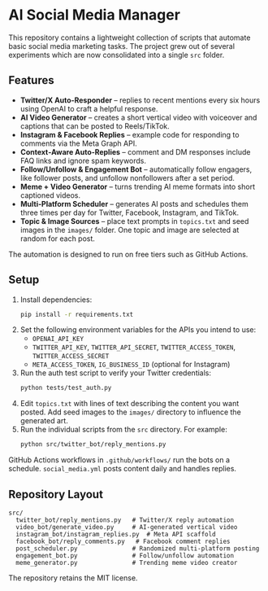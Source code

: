 # AI Social Media Manager

This repository contains a lightweight collection of scripts that automate basic social media marketing tasks.  The project grew out of several experiments which are now consolidated into a single `src` folder.

## Features

* **Twitter/X Auto‑Responder** – replies to recent mentions every six hours using OpenAI to craft a helpful response.
* **AI Video Generator** – creates a short vertical video with voiceover and captions that can be posted to Reels/TikTok.
* **Instagram & Facebook Replies** – example code for responding to comments via the Meta Graph API.
* **Context‑Aware Auto‑Replies** – comment and DM responses include FAQ links and ignore spam keywords.
* **Follow/Unfollow & Engagement Bot** – automatically follow engagers, like follower posts, and unfollow nonfollowers after a set period.
* **Meme + Video Generator** – turns trending AI meme formats into short captioned videos.
* **Multi‑Platform Scheduler** – generates AI posts and schedules them three times per day for Twitter, Facebook, Instagram, and TikTok.
* **Topic & Image Sources** – place text prompts in `topics.txt` and seed images in the `images/` folder. One topic and image are selected at random for each post.

The automation is designed to run on free tiers such as GitHub Actions.

## Setup

1. Install dependencies:
   ```bash
   pip install -r requirements.txt
   ```
2. Set the following environment variables for the APIs you intend to use:
   - `OPENAI_API_KEY`
   - `TWITTER_API_KEY`, `TWITTER_API_SECRET`, `TWITTER_ACCESS_TOKEN`, `TWITTER_ACCESS_SECRET`
   - `META_ACCESS_TOKEN`, `IG_BUSINESS_ID` (optional for Instagram)
3. Run the auth test script to verify your Twitter credentials:
   ```bash
   python tests/test_auth.py
   ```
4. Edit `topics.txt` with lines of text describing the content you want posted.
   Add seed images to the `images/` directory to influence the generated art.
5. Run the individual scripts from the `src` directory.  For example:
   ```bash
   python src/twitter_bot/reply_mentions.py
   ```

GitHub Actions workflows in `.github/workflows/` run the bots on a schedule. `social_media.yml` posts content daily and handles replies.

## Repository Layout

```
src/
  twitter_bot/reply_mentions.py   # Twitter/X reply automation
  video_bot/generate_video.py     # AI‑generated vertical video
  instagram_bot/instagram_replies.py  # Meta API scaffold
  facebook_bot/reply_comments.py   # Facebook comment replies
  post_scheduler.py               # Randomized multi-platform posting
  engagement_bot.py               # Follow/unfollow automation
  meme_generator.py               # Trending meme video creator
```

The repository retains the MIT license.
